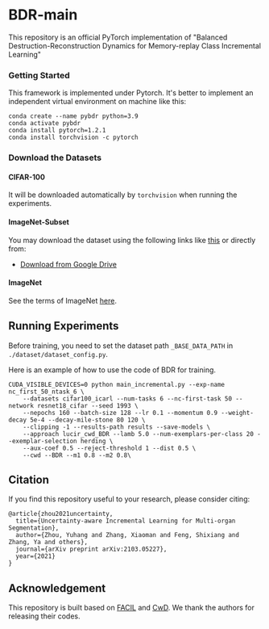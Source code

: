 # BDR-main

This repository is an official PyTorch implementation of "Balanced Destruction-Reconstruction Dynamics for Memory-replay Class Incremental Learning"

### Getting Started

This framework is implemented under Pytorch. It's better to implement an independent virtual environment on machine like this:
```
conda create --name pybdr python=3.9
conda activate pybdr
conda install pytorch=1.2.1
conda install torchvision -c pytorch
```

### Download the Datasets
#### CIFAR-100
It will be downloaded automatically by `torchvision` when running the experiments.

#### ImageNet-Subset
You may download the dataset using the following links like [this](https://github.com/yaoyao-liu/class-incremental-learning) or directly from:
- [Download from Google Drive](https://drive.google.com/file/d/1n5Xg7Iye_wkzVKc0MTBao5adhYSUlMCL/view?usp=sharing)

#### ImageNet
See the terms of ImageNet [here](https://image-net.org/download.php).


## Running Experiments
Before training, you need to set the dataset path `_BASE_DATA_PATH`  in `./dataset/dataset_config.py`.

Here is an example of how to use the code of BDR for training.
```
CUDA_VISIBLE_DEVICES=0 python main_incremental.py --exp-name nc_first_50_ntask_6 \
	--datasets cifar100_icarl --num-tasks 6 --nc-first-task 50 --network resnet18_cifar --seed 1993 \
	--nepochs 160 --batch-size 128 --lr 0.1 --momentum 0.9 --weight-decay 5e-4 --decay-mile-stone 80 120 \
	--clipping -1 --results-path results --save-models \
	--approach lucir_cwd_BDR --lamb 5.0 --num-exemplars-per-class 20 --exemplar-selection herding \
	--aux-coef 0.5 --reject-threshold 1 --dist 0.5 \
	--cwd --BDR --m1 0.8 --m2 0.8\
```

## Citation

If you find this repository useful to your research, please consider citing:
~~~
@article{zhou2021uncertainty,
  title={Uncertainty-aware Incremental Learning for Multi-organ Segmentation},
  author={Zhou, Yuhang and Zhang, Xiaoman and Feng, Shixiang and Zhang, Ya and others},
  journal={arXiv preprint arXiv:2103.05227},
  year={2021}
}
~~~

## Acknowledgement

This repository is built based on [FACIL](https://github.com/mmasana/FACIL) and [CwD](https://github.com/Yujun-Shi/CwD). We thank the authors for releasing their codes.

